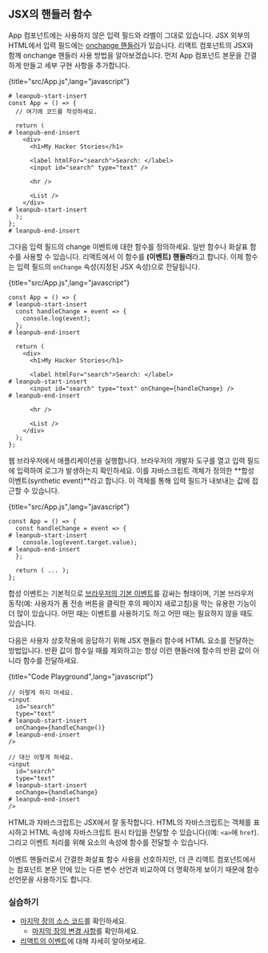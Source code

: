 ## JSX의 핸들러 함수

App 컴포넌트에는 사용하지 않은 입력 필드와 라벨이 그대로 있습니다. JSX 외부의 HTML에서 입력 필드에는 [onchange 핸들러](https://developer.mozilla.org/en-US/docs/Web/API/GlobalEventHandlers/onchange)가 있습니다. 리액트 컴포넌트의 JSX와 함께 onchange 핸들러 사용 방법을 알아보겠습니다. 먼저 App 컴포넌트 본문을 간결하게 만들고 세부 구현 사항을 추가합니다.

{title="src/App.js",lang="javascript"}
~~~~~~~
# leanpub-start-insert
const App = () => {
  // 여기에 코드를 작성하세요.

  return (
# leanpub-end-insert
    <div>
      <h1>My Hacker Stories</h1>

      <label htmlFor="search">Search: </label>
      <input id="search" type="text" />

      <hr />

      <List />
    </div>
# leanpub-start-insert
  );
};
# leanpub-end-insert
~~~~~~~

그다음 입력 필드의 change 이벤트에 대한 함수를 정의하세요. 일반 함수나 화살표 함수를 사용할 수 있습니다. 리액트에서 이 함수를 **(이벤트) 핸들러**라고 합니다. 이제 함수는 입력 필드의 `onChange` 속성(지정된 JSX 속성)으로 전달됩니다.

{title="src/App.js",lang="javascript"}
~~~~~~~
const App = () => {
# leanpub-start-insert
  const handleChange = event => {
    console.log(event);
  };
# leanpub-end-insert

  return (
    <div>
      <h1>My Hacker Stories</h1>

      <label htmlFor="search">Search: </label>
# leanpub-start-insert
      <input id="search" type="text" onChange={handleChange} />
# leanpub-end-insert

      <hr />

      <List />
    </div>
  );
};
~~~~~~~

웹 브라우저에서 애플리케이션을 실행합니다. 브라우저의 개발자 도구를 열고 입력 필드에 입력하여 로그가 발생하는지 확인하세요. 이를 자바스크립트 객체가 정의한 **합성 이벤트(synthetic event)**라고 합니다. 이 객체를 통해 입력 필드가 내보내는 값에 접근할 수 있습니다.

{title="src/App.js",lang="javascript"}
~~~~~~~
const App = () => {
  const handleChange = event => {
# leanpub-start-insert
    console.log(event.target.value);
# leanpub-end-insert
  };

  return ( ... );
};
~~~~~~~

합성 이벤트는 기본적으로 [브라우저의 기본 이벤트](https://developer.mozilla.org/en-US/docs/Web/Events)를 감싸는 형태이며, 기본 브라우저 동작(예: 사용자가 폼 전송 버튼을 클릭한 후의 페이지 새로고침)을 막는 유용한 기능이 더 많이 있습니다. 어떤 때는 이벤트를 사용하기도 하고 어떤 때는 필요하지 않을 때도 있습니다.

다음은 사용자 상호작용에 응답하기 위해 JSX 핸들러 함수에 HTML 요소를 전달하는 방법입니다. 반환 값이 함수일 때를 제외하고는 항상 이런 핸들러에 함수의 반환 값이 아니라 함수를 전달하세요.

{title="Code Playground",lang="javascript"}
~~~~~~~
// 이렇게 하지 마세요.
<input
  id="search"
  type="text"
# leanpub-start-insert
  onChange={handleChange()}
# leanpub-end-insert
/>

// 대신 이렇게 하세요.
<input
  id="search"
  type="text"
# leanpub-start-insert
  onChange={handleChange}
# leanpub-end-insert
/>
~~~~~~~

HTML과 자바스크립트는 JSX에서 잘 동작합니다. HTML의 자바스크립트는 객체를 표시하고 HTML 속성에 자바스크립트 원시 타입을 전달할 수 있습니다((예: `<a>`에 `href`). 그리고 이벤트 처리를 위해 요소의 속성에 함수를 전달할 수 있습니다.

이벤트 핸들러로서 간결한 화살표 함수 사용을 선호하지만, 더 큰 리액트 컴포넌트에서는 컴포넌트 본문 안에 있는 다른 변수 선언과 비교하여 더 명확하게 보이기 때문에 함수 선언문을 사용하기도 합니다.

### 실습하기

* [마지막 장의 소스 코드](https://codesandbox.io/s/github/the-road-to-learn-react/hacker-stories/tree/hs/Handler-Function-in-JSX)를 확인하세요.
  * [마지막 장의 변경 사항](https://github.com/the-road-to-learn-react/hacker-stories/compare/hs/React-Component-Definition...hs/Handler-Function-in-JSX?expand=1)를 확인하세요.
* [리액트의 이벤트](https://reactjs.org/docs/events.html)에 대해 자세히 알아보세요.